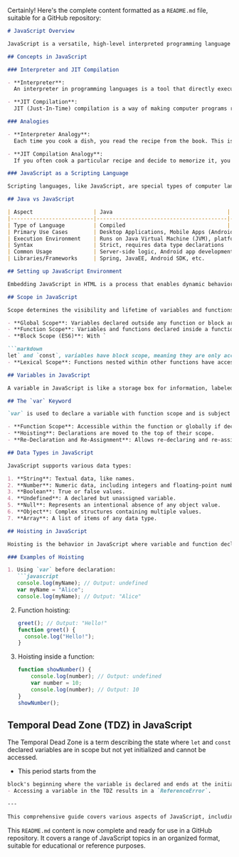 Certainly! Here's the complete content formatted as a `README.md` file, suitable for a GitHub repository:

```markdown
# JavaScript Overview

JavaScript is a versatile, high-level interpreted programming language that uses Just-In-Time (JIT) compilation. It is dynamically typed and primarily used for web development.

## Concepts in JavaScript

### Interpreter and JIT Compilation

- **Interpreter**: 
  An interpreter in programming languages is a tool that directly executes instructions written in a scripting or programming language without requiring them to be compiled into a machine language program first. It reads and executes the source code line by line, translating it into machine code on-the-fly.

- **JIT Compilation**: 
  JIT (Just-In-Time) compilation is a way of making computer programs run faster. It works by converting frequently used parts of the program into a special language that the computer understands well, doing so just when it's needed.

### Analogies

- **Interpreter Analogy**: 
  Each time you cook a dish, you read the recipe from the book. This is similar to an interpreter, which reads and runs the code every time it's needed.

- **JIT Compilation Analogy**: 
  If you often cook a particular recipe and decide to memorize it, you don't need to read from the book the next time. JIT compilation works like this. It remembers parts of the code that are used frequently, making them run faster.

### JavaScript as a Scripting Language

Scripting languages, like JavaScript, are special types of computer languages used to make web pages more interactive and dynamic. They act as a set of instructions that web browsers can understand and execute.

## Java vs JavaScript

| Aspect                   | Java                                    | JavaScript                             |
|--------------------------|-----------------------------------------|----------------------------------------|
| Type of Language         | Compiled                                | Interpreted (Scripting Language)       |
| Primary Use Cases        | Desktop Applications, Mobile Apps (Android), Server-side Applications, Enterprise Software | Web Development (Client-side scripting) |
| Execution Environment    | Runs on Java Virtual Machine (JVM), platform-independent | Runs in web browsers, platform-dependent |
| Syntax                   | Strict, requires data type declarations  | Flexible, loosely typed language       |
| Common Usage             | Server-side logic, Android app development, standalone applications | Client-side scripting for web pages, interactive content |
| Libraries/Frameworks     | Spring, JavaEE, Android SDK, etc.        | React, Angular, Node.js, etc.          |

## Setting up JavaScript Environment

Embedding JavaScript in HTML is a process that enables dynamic behavior and interactivity on a web page. It allows developers to control web elements, respond to user interactions, and manipulate content.

## Scope in JavaScript

Scope determines the visibility and lifetime of variables and functions within different parts of the code.

- **Global Scope**: Variables declared outside any function or block are globally scoped and accessible anywhere.
- **Function Scope**: Variables and functions declared inside a function are only accessible within that function.
- **Block Scope (ES6)**: With `

```markdown
let` and `const`, variables have block scope, meaning they are only accessible within the specific block (`{}`) they are declared in.
- **Lexical Scope**: Functions nested within other functions have access to the outer function's variables.

## Variables in JavaScript

A variable in JavaScript is like a storage box for information, labeled with a descriptive name.

## The `var` Keyword

`var` is used to declare a variable with function scope and is subject to hoisting.

- **Function Scope**: Accessible within the function or globally if declared outside.
- **Hoisting**: Declarations are moved to the top of their scope.
- **Re-Declaration and Re-Assignment**: Allows re-declaring and re-assigning.

## Data Types in JavaScript

JavaScript supports various data types:

1. **String**: Textual data, like names.
2. **Number**: Numeric data, including integers and floating-point numbers.
3. **Boolean**: True or false values.
4. **Undefined**: A declared but unassigned variable.
5. **Null**: Represents an intentional absence of any object value.
6. **Object**: Complex structures containing multiple values.
7. **Array**: A list of items of any data type.

## Hoisting in JavaScript

Hoisting is the behavior in JavaScript where variable and function declarations are moved to the top of their containing scope before code execution.

### Examples of Hoisting

1. Using `var` before declaration:
   ```javascript
   console.log(myName); // Output: undefined
   var myName = "Alice";
   console.log(myName); // Output: "Alice"
   ```

2. Function hoisting:
   ```javascript
   greet(); // Output: "Hello!"
   function greet() {
     console.log("Hello!");
   }
   ```

3. Hoisting inside a function:
   ```javascript
   function showNumber() {
       console.log(number); // Output: undefined
       var number = 10;
       console.log(number); // Output: 10
   }
   showNumber();
   ```

## Temporal Dead Zone (TDZ) in JavaScript

The Temporal Dead Zone is a term describing the state where `let` and `const` declared variables are in scope but not yet initialized and cannot be accessed.

- This period starts from the

```markdown
block's beginning where the variable is declared and ends at the initialization point.
- Accessing a variable in the TDZ results in a `ReferenceError`.

---

This comprehensive guide covers various aspects of JavaScript, including its nature, execution mechanisms, scope, variables, and more, providing a structured and clear understanding of the language's fundamentals.
```

This `README.md` content is now complete and ready for use in a GitHub repository. It covers a range of JavaScript topics in an organized format, suitable for educational or reference purposes.